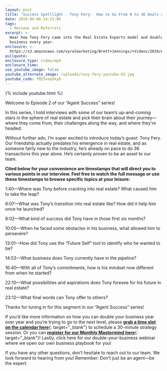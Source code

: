 ```yaml
---
layout: post
title: 'Success Spotllight - Tony Fery:  How to Go From 0 to 36 Deals a Year'
date: 2019-04-08 14:13:00
tags:
  - Reviews and Referrals
excerpt: >-
  Hear how Tony Fery came into the Real Estate Experts model and doubled his
  business every year.
enclosure: >-
  https://s3.amazonaws.com/vyralmarketing/Brett+Jennings/+Videos/2019/April/Real+Estate+Experts-+Success+Spotllight+-+Tony+Fery-+How+to+Go+From+0+to+36+Deals+a+Year.mp4
pullquote:
enclosure_type: video/mp4
enclosure_time:
use_youtube_image: false
youtube_alternate_image: /uploads/tony-fery-youtube-02.jpg
youtube_code: fMZSveqnky8
---
```


{% include youtube.html %}

Welcome to Episode 2 of our “Agent Success” series\!&nbsp;

In this series, I hold interviews with some of our team’s up-and-coming stars in the sphere of real estate and pick their brain about their journey—where they come from, their challenges along the way, and where they’re headed.

Without further ado, I’m super excited to introduce today’s guest: Tony Fery. Our friendship actually predates his emergence in real estate, and as someone fairly new to the industry, he’s already on pace to do 36 transactions this year alone. He’s certainly proven to be an asset to our team. &nbsp;

**Cited below for your convenience are timestamps that will direct you to various points in our interview. Feel free to watch the full message or use these timestamps to browse specific topics at your leisure:&nbsp;**

1:40—Where was Tony before cracking into real estate? What caused him to take the leap?

6:07—What was Tony’s transition into real estate like? How did it help him once he launched? &nbsp;

8:02—What kind of success did Tony have in those first six months?

10:05—When he faced some obstacles in his business, what allowed him to persevere?&nbsp;

13:01—How did Tony use the “Future Self” tool to identify who he wanted to be?

14:53—What business does Tony currently have in the pipeline?&nbsp;

16:40—With all of Tony’s commitments, how is his mindset now different from when he started?&nbsp;

22:10—What possibilities and aspirations does Tony foresee for his future in real estate?&nbsp;

23:12—What final words can Tony offer to others?&nbsp;

Thanks for tuning in for this segment in our “Agent Success” series\!&nbsp;

If you’d like more information on how you can double your business year over year and you’re trying to go to the next level, please [**grab a time slot on the calendar here**](https://bearealexpert.com/strategy-call/){: target="_blank"} to schedule a 30-minute strategy session. Or you can [**register for our Monthly Mastermind** **here**](https://docs.google.com/forms/d/e/1FAIpQLSdupJkt2cjDwMzfiFaH0Sl7SdLa_cPfnolaCEiGE5O6_84HSA/viewform){: target="_blank"}\! Lastly, click here for our double-your-business webinar where we open our own business playbook for you\!&nbsp;

If you have any other questions, don’t hesitate to reach out to our team. We look forward to hearing from you\! Remember: Don’t just be an agent—be the expert.
